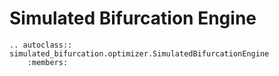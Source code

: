 # Simulated Bifurcation Engine

```{eval-rst}
.. autoclass:: simulated_bifurcation.optimizer.SimulatedBifurcationEngine
    :members:
```
